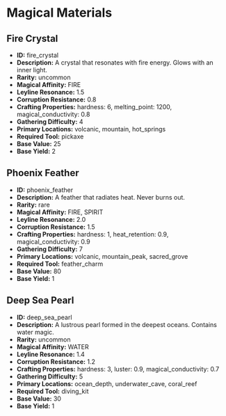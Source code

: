 # Magical Materials

## Fire Crystal
- **ID:** fire_crystal
- **Description:** A crystal that resonates with fire energy. Glows with an inner light.
- **Rarity:** uncommon
- **Magical Affinity:** FIRE
- **Leyline Resonance:** 1.5
- **Corruption Resistance:** 0.8
- **Crafting Properties:** hardness: 6, melting_point: 1200, magical_conductivity: 0.8
- **Gathering Difficulty:** 4
- **Primary Locations:** volcanic, mountain, hot_springs
- **Required Tool:** pickaxe
- **Base Value:** 25
- **Base Yield:** 2

## Phoenix Feather
- **ID:** phoenix_feather
- **Description:** A feather that radiates heat. Never burns out.
- **Rarity:** rare
- **Magical Affinity:** FIRE, SPIRIT
- **Leyline Resonance:** 2.0
- **Corruption Resistance:** 1.5
- **Crafting Properties:** hardness: 1, heat_retention: 0.9, magical_conductivity: 0.9
- **Gathering Difficulty:** 7
- **Primary Locations:** volcanic, mountain_peak, sacred_grove
- **Required Tool:** feather_charm
- **Base Value:** 80
- **Base Yield:** 1

## Deep Sea Pearl
- **ID:** deep_sea_pearl
- **Description:** A lustrous pearl formed in the deepest oceans. Contains water magic.
- **Rarity:** uncommon
- **Magical Affinity:** WATER
- **Leyline Resonance:** 1.4
- **Corruption Resistance:** 1.2
- **Crafting Properties:** hardness: 3, luster: 0.9, magical_conductivity: 0.7
- **Gathering Difficulty:** 5
- **Primary Locations:** ocean_depth, underwater_cave, coral_reef
- **Required Tool:** diving_kit
- **Base Value:** 30
- **Base Yield:** 1

<!-- Repeat similar sections for every material as above. Truncated for brevity but can be expanded for all items. -->